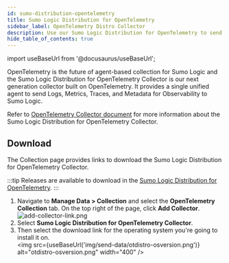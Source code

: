 ```yaml
---
id: sumo-distribution-opentelemetry
title: Sumo Logic Distribution for OpenTelemetry
sidebar_label: OpenTelemetry Distro Collector
description: Use our Sumo Logic Distribution for OpenTelemetry to send data to Sumo Logic.
hide_table_of_contents: true
---
```

import useBaseUrl from '@docusaurus/useBaseUrl';

OpenTelemetry is the future of agent-based collection for Sumo Logic and the Sumo Logic Distribution for OpenTelemetry Collector is our next generation collector built on OpenTelemetry. It provides a single unified agent to send Logs, Metrics, Traces, and Metadata for Observability to Sumo Logic.

Refer to [OpenTelemetry Collector document](/docs/send-data/opentelemetry-collector/) for more information about the Sumo Logic Distribution for OpenTelemetry Collector.

## Download

The Collection page provides links to download the Sumo Logic Distribution for OpenTelemetry Collector.

:::tip
Releases are available to download in the [Sumo Logic Distribution for OpenTelemetry](https://github.com/SumoLogic/sumologic-otel-collector/releases).
:::

1. Navigate to **Manage Data > Collection** and select the **OpenTelemetry Collection** tab. On the top right of the page, click **Add Collector**.<br/>![add-collector-link.png](/img/send-data/add-collector-link.png)
1. Select **Sumo Logic Distribution for OpenTelemetry Collector**.
1. Then select the download link for the operating system you're going to install it on. <br/> <img src={useBaseUrl('img/send-data/otdistro-osversion.png')} alt="otdistro-osversion.png" width="400" />
